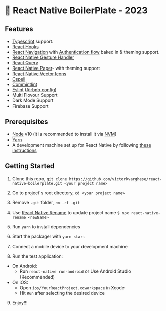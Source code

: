 # 🚀 React Native BoilerPlate - 2023

## Features

- [Typescript](https://www.typescriptlang.org/) support.
- [React Hooks](https://reactjs.org/docs/hooks-intro.html)
- [React Navigation](https://reactnavigation.org/) with [Authentication flow](https://reactnavigation.org/docs/auth-flow) baked in & theming support.
- [React Native Gesture Handler](https://github.com/kmagiera/react-native-gesture-handler)
- [React Query](https://react-query-v3.tanstack.com/)
- [React Native Paper](https://callstack.github.io/react-native-paper/)- with theming support 
- [React Native Vector Icons](https://github.com/oblador/react-native-vector-icons)
- [Cspell](https://www.npmjs.com/package/cspell)
- [Commintlint](https://commitlint.js.org/#/)
- [Eslint](http://eslint.org/) ([Airbnb config](https://github.com/airbnb/javascript/tree/master/packages/eslint-config-airbnb))
- Multi Flovour Support
- Dark Mode Support
- Firebase Support 

## Prerequisites

- [Node](https://nodejs.org) v10 (it is recommended to install it via [NVM](https://github.com/creationix/nvm))
- [Yarn](https://yarnpkg.com/)
- A development machine set up for React Native by following [these instructions](https://facebook.github.io/react-native/docs/getting-started.html)

## Getting Started

1. Clone this repo, `git clone https://github.com/victorkvarghese/react-native-boilerplate.git <your project name>`
2. Go to project's root directory, `cd <your project name>`
3. Remove `.git` folder, `rm -rf .git`
4. Use [React Native Rename](https://github.com/junedomingo/react-native-rename) to update project name `$ npx react-native-rename <newName>`
5. Run `yarn` to install dependencies

6. Start the packager with `yarn start`
7. Connect a mobile device to your development machine
8. Run the test application:

- On Android:
  - Run `react-native run-android` or Use Android Studio (Recommended)
- On iOS:
  - Open `ios/YourReactProject.xcworkspace` in Xcode
  - Hit `Run` after selecting the desired device

9. Enjoy!!!
